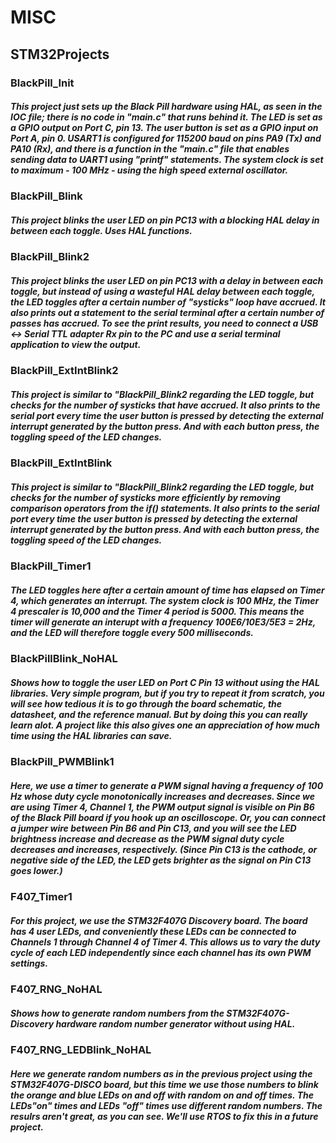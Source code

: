 # MISC

## STM32Projects

### BlackPill_Init 
##### This project just sets up the Black Pill hardware using HAL, as seen in the IOC file; there is no code in "main.c" that runs behind it.  The LED is set as a GPIO output on Port C, pin 13.  The user button is set as a GPIO input on Port A, pin 0.  USART1 is configured for 115200 baud on pins PA9 (Tx) and PA10 (Rx), and there is a function in the "main.c" file that enables sending data to UART1 using "printf" statements.  The system clock is set to maximum - 100 MHz - using the high speed external oscillator. 

### BlackPill_Blink 
##### This project blinks the user LED on pin PC13 with a blocking HAL delay in between each toggle.  Uses HAL functions. 


### BlackPill_Blink2
##### This project blinks the user LED on pin PC13 with a delay in between each toggle, but instead of using a wasteful HAL delay between each toggle, the LED toggles after a certain number of "systicks" loop have accrued.  It also prints out a statement to the serial terminal after a certain number of passes has accrued.  To see the print results, you need to connect a USB <-> Serial TTL adapter Rx pin to the PC and use a serial terminal application to view the output.  

### BlackPill_ExtIntBlink2
##### This project is similar to "BlackPill_Blink2 regarding the LED toggle, but checks for the number of systicks that have accrued.  It also prints to the serial port every time the user button is pressed by detecting the external interrupt generated by the button press.  And with each button press, the toggling speed of the LED changes.  

### BlackPill_ExtIntBlink
##### This project is similar to "BlackPill_Blink2 regarding the LED toggle, but checks for the number of systicks more efficiently by removing comparison operators from the if() statements.  It also prints to the serial port every time the user button is pressed by detecting the external interrupt generated by the button press.  And with each button press, the toggling speed of the LED changes. 

### BlackPill_Timer1
##### The LED toggles here after a certain amount of time has elapsed on Timer 4, which generates an interrupt.  The system clock is 100 MHz, the Timer 4 prescaler is 10,000 and the Timer 4 period is 5000.  This means the timer will generate an interupt with a frequency 100E6/10E3/5E3 = 2Hz, and the LED will therefore toggle every 500 milliseconds.  

### BlackPillBlink_NoHAL
##### Shows how to toggle the user LED on Port C Pin 13 without using the HAL libraries.  Very simple program, but if you try to repeat it from scratch, you will see how tedious it is to go through the board schematic, the datasheet, and the reference manual.  But by doing this you can really learn alot.  A project like this also gives one an appreciation of how much time using the HAL libraries can save.  

### BlackPill_PWMBlink1
##### Here, we use a timer to generate a PWM signal having a frequency of 100 Hz whose duty cycle monotonically increases and decreases.  Since we are using Timer 4, Channel 1, the PWM output signal is visible on Pin B6 of the Black Pill board if you hook up an oscilloscope.  Or, you can connect a jumper wire between Pin B6 and Pin C13, and you will see the LED brightness increase and decrease as the PWM signal duty cycle decreases and increases, respectively. (Since Pin C13 is the cathode, or negative side of the LED, the LED gets brighter as the signal on Pin C13 goes lower.)  

### F407_Timer1
##### For this project, we use the STM32F407G Discovery board.  The board has 4 user LEDs, and conveniently these LEDs can be connected to Channels 1 through Channel 4 of Timer 4.  This allows us to vary the duty cycle of each LED independently since each channel has its own PWM settings.  

### F407_RNG_NoHAL
##### Shows how to generate random numbers from the STM32F407G-Discovery hardware random number generator without using HAL.  

### F407_RNG_LEDBlink_NoHAL
##### Here we generate random numbers as in the previous project using the STM32F407G-DISCO board, but this time we use those numbers to blink the orange and blue LEDs on and off with random on and off times.  The LEDs"on" times and LEDs "off" times use different random numbers.  The resulrs aren't great, as you can see.  We'll use RTOS to fix this in a future project.  